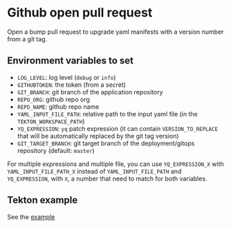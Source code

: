 # Github open pull request

Open a bump pull request to upgrade yaml manifests with a version number from a git tag.

## Environment variables to set

* `LOG_LEVEL`: log level (`debug` or `info`)
* `GITHUBTOKEN`: the token (from a secret)
* `GIT_BRANCH`: git branch of the application repository
* `REPO_ORG`: github repo org
* `REPO_NAME`: github repo name
* `YAML_INPUT_FILE_PATH`: relative path to the input yaml file (in the `TEKTON_WORKSPACE_PATH`)
* `YQ_EXPRESSION`: `yq` patch expression (it can contain `VERSION_TO_REPLACE` that will be automatically replaced by the git tag version)
* `GIT_TARGET_BRANCH`: git target branch of the deployment/gitops repository (default: `master`)

For multiple expressions and multiple file, you can use `YQ_EXPRESSION_X` with `YAML_INPUT_FILE_PATH_X` instead of `YAML_INPUT_FILE_PATH` and `YQ_EXPRESSION`, with `X`, a number that need to match for both variables.

## Tekton example

See the [example](./myproject-bump.yaml)
